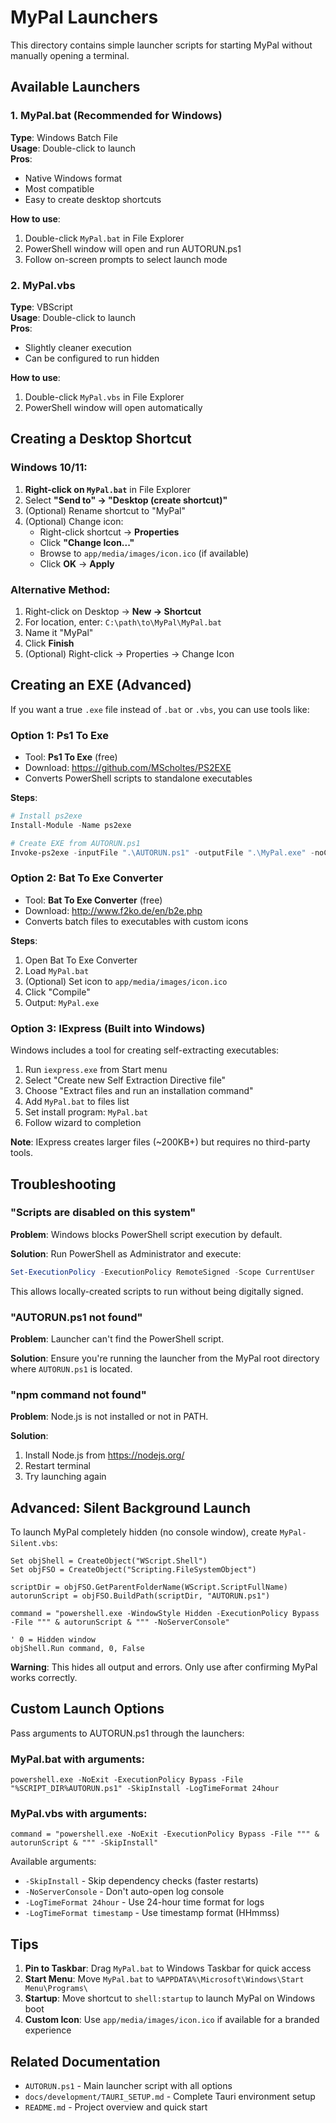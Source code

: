 # MyPal Launchers

This directory contains simple launcher scripts for starting MyPal without manually opening a terminal.

## Available Launchers

### 1. MyPal.bat (Recommended for Windows)
**Type**: Windows Batch File  
**Usage**: Double-click to launch  
**Pros**:
- Native Windows format
- Most compatible
- Easy to create desktop shortcuts

**How to use**:
1. Double-click `MyPal.bat` in File Explorer
2. PowerShell window will open and run AUTORUN.ps1
3. Follow on-screen prompts to select launch mode

### 2. MyPal.vbs
**Type**: VBScript  
**Usage**: Double-click to launch  
**Pros**:
- Slightly cleaner execution
- Can be configured to run hidden

**How to use**:
1. Double-click `MyPal.vbs` in File Explorer
2. PowerShell window will open automatically

## Creating a Desktop Shortcut

### Windows 10/11:

1. **Right-click on `MyPal.bat`** in File Explorer
2. Select **"Send to" → "Desktop (create shortcut)"**
3. (Optional) Rename shortcut to "MyPal"
4. (Optional) Change icon:
   - Right-click shortcut → **Properties**
   - Click **"Change Icon..."**
   - Browse to `app/media/images/icon.ico` (if available)
   - Click **OK** → **Apply**

### Alternative Method:

1. Right-click on Desktop → **New → Shortcut**
2. For location, enter: `C:\path\to\MyPal\MyPal.bat`
3. Name it "MyPal"
4. Click **Finish**
5. (Optional) Right-click → Properties → Change Icon

## Creating an EXE (Advanced)

If you want a true `.exe` file instead of `.bat` or `.vbs`, you can use tools like:

### Option 1: Ps1 To Exe
- Tool: **Ps1 To Exe** (free)
- Download: https://github.com/MScholtes/PS2EXE
- Converts PowerShell scripts to standalone executables

**Steps**:
```powershell
# Install ps2exe
Install-Module -Name ps2exe

# Create EXE from AUTORUN.ps1
Invoke-ps2exe -inputFile ".\AUTORUN.ps1" -outputFile ".\MyPal.exe" -noConsole:$false -title "MyPal Launcher"
```

### Option 2: Bat To Exe Converter
- Tool: **Bat To Exe Converter** (free)
- Download: http://www.f2ko.de/en/b2e.php
- Converts batch files to executables with custom icons

**Steps**:
1. Open Bat To Exe Converter
2. Load `MyPal.bat`
3. (Optional) Set icon to `app/media/images/icon.ico`
4. Click "Compile"
5. Output: `MyPal.exe`

### Option 3: IExpress (Built into Windows)
Windows includes a tool for creating self-extracting executables:

1. Run `iexpress.exe` from Start menu
2. Select "Create new Self Extraction Directive file"
3. Choose "Extract files and run an installation command"
4. Add `MyPal.bat` to files list
5. Set install program: `MyPal.bat`
6. Follow wizard to completion

**Note**: IExpress creates larger files (~200KB+) but requires no third-party tools.

## Troubleshooting

### "Scripts are disabled on this system"

**Problem**: Windows blocks PowerShell script execution by default.

**Solution**: Run PowerShell as Administrator and execute:
```powershell
Set-ExecutionPolicy -ExecutionPolicy RemoteSigned -Scope CurrentUser
```

This allows locally-created scripts to run without being digitally signed.

### "AUTORUN.ps1 not found"

**Problem**: Launcher can't find the PowerShell script.

**Solution**: Ensure you're running the launcher from the MyPal root directory where `AUTORUN.ps1` is located.

### "npm command not found"

**Problem**: Node.js is not installed or not in PATH.

**Solution**: 
1. Install Node.js from https://nodejs.org/
2. Restart terminal
3. Try launching again

## Advanced: Silent Background Launch

To launch MyPal completely hidden (no console window), create `MyPal-Silent.vbs`:

```vbscript
Set objShell = CreateObject("WScript.Shell")
Set objFSO = CreateObject("Scripting.FileSystemObject")

scriptDir = objFSO.GetParentFolderName(WScript.ScriptFullName)
autorunScript = objFSO.BuildPath(scriptDir, "AUTORUN.ps1")

command = "powershell.exe -WindowStyle Hidden -ExecutionPolicy Bypass -File """ & autorunScript & """ -NoServerConsole"

' 0 = Hidden window
objShell.Run command, 0, False
```

**Warning**: This hides all output and errors. Only use after confirming MyPal works correctly.

## Custom Launch Options

Pass arguments to AUTORUN.ps1 through the launchers:

### MyPal.bat with arguments:
```batch
powershell.exe -NoExit -ExecutionPolicy Bypass -File "%SCRIPT_DIR%AUTORUN.ps1" -SkipInstall -LogTimeFormat 24hour
```

### MyPal.vbs with arguments:
```vbscript
command = "powershell.exe -NoExit -ExecutionPolicy Bypass -File """ & autorunScript & """ -SkipInstall"
```

Available arguments:
- `-SkipInstall` - Skip dependency checks (faster restarts)
- `-NoServerConsole` - Don't auto-open log console
- `-LogTimeFormat 24hour` - Use 24-hour time format for logs
- `-LogTimeFormat timestamp` - Use timestamp format (HHmmss)

## Tips

1. **Pin to Taskbar**: Drag `MyPal.bat` to Windows Taskbar for quick access
2. **Start Menu**: Move `MyPal.bat` to `%APPDATA%\Microsoft\Windows\Start Menu\Programs\`
3. **Startup**: Move shortcut to `shell:startup` to launch MyPal on Windows boot
4. **Custom Icon**: Use `app/media/images/icon.ico` if available for a branded experience

## Related Documentation

- `AUTORUN.ps1` - Main launcher script with all options
- `docs/development/TAURI_SETUP.md` - Complete Tauri environment setup
- `README.md` - Project overview and quick start
